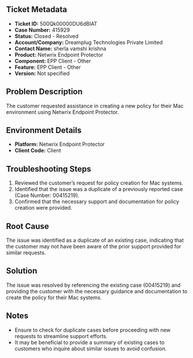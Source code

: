 ## Ticket Metadata
- **Ticket ID:** 500Qk00000DU6dBIAT
- **Case Number:** 415929
- **Status:** Closed - Resolved
- **Account/Company:** Dreamplug Technologies Private Limited
- **Contact Name:** sherla vamshi krishna
- **Product:** Netwrix Endpoint Protector
- **Component:** EPP Client - Other
- **Feature:** EPP Client - Other
- **Version:** Not specified

## Problem Description
The customer requested assistance in creating a new policy for their Mac environment using Netwrix Endpoint Protector.

## Environment Details
- **Platform:** Netwrix Endpoint Protector
- **Client Code:** Client

## Troubleshooting Steps
1. Reviewed the customer’s request for policy creation for Mac systems.
2. Identified that the issue was a duplicate of a previously reported case (Case Number: 00415219).
3. Confirmed that the necessary support and documentation for policy creation were provided.

## Root Cause
The issue was identified as a duplicate of an existing case, indicating that the customer may not have been aware of the prior support provided for similar requests.

## Solution
The issue was resolved by referencing the existing case (00415219) and providing the customer with the necessary guidance and documentation to create the policy for their Mac systems.

## Notes
- Ensure to check for duplicate cases before proceeding with new requests to streamline support efforts.
- It may be beneficial to provide a summary of existing cases to customers who inquire about similar issues to avoid confusion.